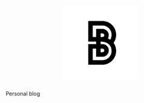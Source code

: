 <h1 align="center">
  <br>
  <img src="/images/bradddd.jpg" alt="bradddd" width="200"/>
</h1>

Personal blog
